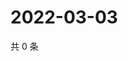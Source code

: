 # 2022-03-03

共 0 条

<!-- BEGIN WEIBO -->
<!-- 最后更新时间 Thu Mar 03 2022 12:15:31 GMT+0800 (China Standard Time) -->

<!-- END WEIBO -->
